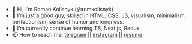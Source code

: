 - 👋 Hi, I’m Roman Kolisnyk (@romkolisnyk)
- 👀 I’m just a good guy, skilled in HTML, CSS, JS, visualism, minimalism, perfectionism, sense of humor and kindness.
- 🌱 I’m currently continue learning TS, Next.js, Redux.
- 📫 How to reach me: [telegram](tg://resolve?domain=Rmn_Klsnk) || [instagram](https://www.instagram.com/rockman_kolisnyk/) || [resume](https://romkolisnyk.github.io/)

<!---
romkolisnyk/romkolisnyk is a ✨ special ✨ repository because its `README.md` (this file) appears on your GitHub profile.
You can click the Preview link to take a look at your changes.
--->
